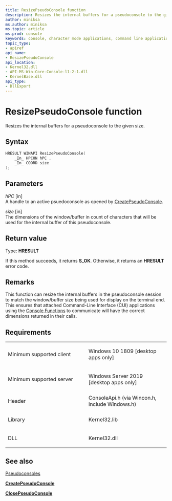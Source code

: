```yaml
---
title: ResizePseudoConsole function
description: Resizes the internal buffers for a pseudoconsole to the given size.
author: miniksa
ms.author: miniksa
ms.topic: article
ms.prod: console
keywords: console, character mode applications, command line applications, terminal applications, console api, conpty, pseudoconsole
topic_type:
- apiref
api_name:
- ResizePseudoConsole
api_location:
- Kernel32.dll
- API-MS-Win-Core-Console-l1-2-1.dll
- KernelBase.dll
api_type:
- DllExport
---
```


# ResizePseudoConsole function


Resizes the internal buffers for a pseudoconsole to the given size.

Syntax
------

```C
HRESULT WINAPI ResizePseudoConsole(
    _In_ HPCON hPC ,
    _In_ COORD size
);
```

Parameters
----------

*hPC* \[in\]  
A handle to an active psuedoconsole as opened by [CreatePseudoConsole](createpseudoconsole.md).

*size* \[in\]  
The dimensions of the window/buffer in count of characters that will be used for the internal buffer of this pseudoconsole. 

Return value
------------

Type: **HRESULT**

If this method succeeds, it returns **S_OK**. Otherwise, it returns an **HRESULT** error code.

Remarks
-------

This function can resize the internal buffers in the pseudoconsole session to match the window/buffer size being used for display on the terminal end. This ensures that attached Command-Line Interface (CUI) applications using the [Console Functions](console-functions.md) to communicate will have the correct dimensions returned in their calls.

Requirements
------------

<table>
<colgroup>
<col width="50%" />
<col width="50%" />
</colgroup>
<tbody>
<tr class="odd">
<td><p>Minimum supported client</p></td>
<td><p>Windows 10 1809 [desktop apps only]</p></td>
</tr>
<tr class="even">
<td><p>Minimum supported server</p></td>
<td><p>Windows Server 2019 [desktop apps only]</p></td>
</tr>
<tr class="odd">
<td><p>Header</p></td>
<td>ConsoleApi.h (via Wincon.h, include Windows.h)</td>
</tr>
<tr class="even">
<td><p>Library</p></td>
<td>Kernel32.lib</td>
</tr>
<tr class="odd">
<td><p>DLL</p></td>
<td>Kernel32.dll</td>
</tr>
<tr class="even">
</tr>
<tr class="odd">
</tr>
<tr class="even">
</tr>
</tbody>
</table>

## <span id="see_also"></span>See also

[Pseudoconsoles](pseudoconsoles.md)

[**CreatePseudoConsole**](createpseudoconsole.md)

[**ClosePseudoConsole**](closepseudoconsole.md)
